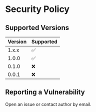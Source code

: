 # Security Policy

## Supported Versions

| Version | Supported          |
| ------- | ------------------ |
| 1.x.x   | :white_check_mark: |
| 1.0.0   | :white_check_mark: |
| 0.1.0   | :x:                |
| 0.0.1   | :x:                |

## Reporting a Vulnerability

Open an issue or contact author by email.

